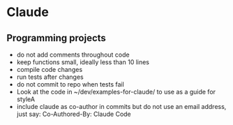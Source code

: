# Claude

## Programming projects

- do not add comments throughout code 
- keep functions small, ideally less than 10 lines
- compile code changes
- run tests after changes
- do not commit to repo when tests fail
- Look at the code in ~/dev/examples-for-claude/ to use as a guide for styleA
- include claude as co-author in commits but do not use an email address, just say: Co-Authored-By: Claude Code
